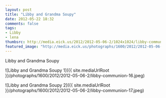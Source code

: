 ```yaml
---
layout: post
title: "Libby and Grandma Soupy"
date: 2012-05-22 18:32
comments: false
tags: 
- Libby
- lena
thumbsrc: http://media.eick.us/2012/2012-05-06-2/1024x1024/libby-communion-16.jpeg
featured_image: "http://media.eick.us/photographs/1600/2012/2012-05-06-2/libby-communion-16.jpeg"
---
```

Libby and Grandma Soupy

![Libby and Grandma Soupy 1]({{ site.mediaUrlRoot }}/photographs/1600/2012/2012-05-06-2/libby-communion-16.jpeg)


![Libby and Grandma Soupy 2]({{ site.mediaUrlRoot }}/photographs/1600/2012/2012-05-06-2/libby-communion-17.jpeg)

